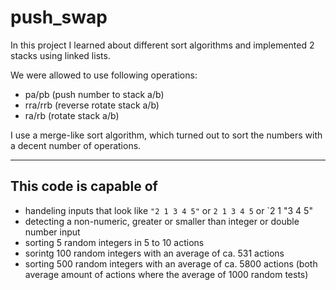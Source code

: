 # push_swap
In this project I learned about different sort algorithms and implemented 2 stacks using linked lists.

We were allowed to use following operations: 
- pa/pb (push number to stack a/b)
- rra/rrb (reverse rotate stack a/b)
- ra/rb (rotate stack a/b)

I use a merge-like sort algorithm, which turned out to sort the numbers with a decent number of operations.

---

## This code is capable of
- handeling inputs that look like `"2 1 3 4 5"` or `2 1 3 4 5` or `2 1 "3 4 5"
- detecting a non-numeric, greater or smaller than integer or double number input
- sorting 5 random integers in 5 to 10 actions<br>
- sorintg 100 random integers with an average of ca. 531 actions
- sorting 500 random integers with an average of ca. 5800 actions
(both average amount of actions where the average of 1000 random tests)
